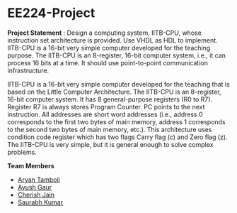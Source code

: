 # EE224-Project

**Project Statement** : 
Design a computing system, IITB-CPU, whose instruction set architecture is provided. Use VHDL as HDL to implement. IITB-CPU is a 16-bit very simple computer developed for the teaching purpose. The IITB-CPU is an 8-register, 16-bit computer system, i.e., it can process 16 bits at a time. It should use point-to-point communication infrastructure. 

IITB-CPU is a 16-bit very simple computer developed for the teaching that is based on the Little Computer Architecture. The IITB-CPU is an 8-register, 16-bit computer system. It has 8 general-purpose registers (R0 to R7). Register R7 is always stores Program Counter. PC points to the next instruction. All addresses are short word addresses (i.e., address 0 corresponds to the first two bytes of main memory, address 1 corresponds to the second two bytes of main memory, etc.). This architecture uses condition code register which has two flags Carry flag (c) and Zero flag (z). The IITB-CPU is very simple, but it is general enough to solve complex problems.

**Team Members**
- [Aryan Tamboli](www.github.com/Aryan-Tamboli)
- [Ayush Gaur](www.github.com/gaurkama/)
- [Cherish Jain](www.github.com/cjain2004/)
- [Saurabh Kumar](www.github.com/srbh001)



